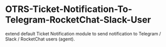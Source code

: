 # OTRS-Ticket-Notification-To-Telegram-RocketChat-Slack-User
extend default Ticket Notification module to send notification to Telegram / Slack / RocketChat users (agent).
